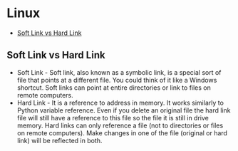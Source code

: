 # Linux
- [Soft Link vs Hard Link](#soft_link_vs_hard_link)

## Soft Link vs Hard Link <a name="soft_link_vs_hard_link"></a>
- Soft Link - Soft link, also known as a symbolic link, is a special sort of file that points at a different file. You could think of it like a Windows shortcut. Soft links can point at entire directories or link to files on remote computers.
- Hard Link - It is a reference to address in memory. It works similarly to Python variable reference. Even if you delete an original file the hard link file will still have a reference to this file so the file it is still in drive memory. Hard links can only reference a file (not to directories or files on remote computers). Make changes in one of the file (original or hard link) will be reflected in both.